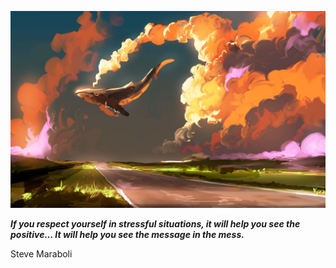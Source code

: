 <p align="center"><img src="readme.jpeg"></p>

_**If you respect yourself in stressful situations, it will help you see the positive… It will help you see the message in the mess.**_

Steve Maraboli